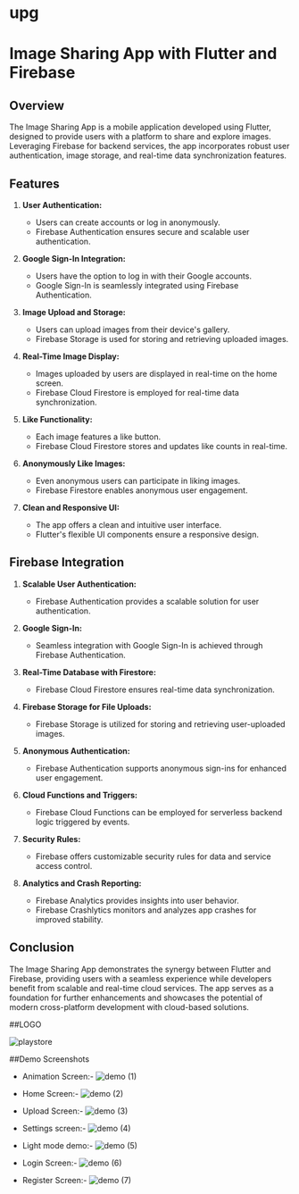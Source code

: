 # upg

# Image Sharing App with Flutter and Firebase

## Overview

The Image Sharing App is a mobile application developed using Flutter, designed to provide users with a platform to share and explore images. Leveraging Firebase for backend services, the app incorporates robust user authentication, image storage, and real-time data synchronization features.

## Features

1. **User Authentication:**
   - Users can create accounts or log in anonymously.
   - Firebase Authentication ensures secure and scalable user authentication.

2. **Google Sign-In Integration:**
   - Users have the option to log in with their Google accounts.
   - Google Sign-In is seamlessly integrated using Firebase Authentication.

3. **Image Upload and Storage:**
   - Users can upload images from their device's gallery.
   - Firebase Storage is used for storing and retrieving uploaded images.

4. **Real-Time Image Display:**
   - Images uploaded by users are displayed in real-time on the home screen.
   - Firebase Cloud Firestore is employed for real-time data synchronization.

5. **Like Functionality:**
   - Each image features a like button.
   - Firebase Cloud Firestore stores and updates like counts in real-time.

6. **Anonymously Like Images:**
   - Even anonymous users can participate in liking images.
   - Firebase Firestore enables anonymous user engagement.

7. **Clean and Responsive UI:**
   - The app offers a clean and intuitive user interface.
   - Flutter's flexible UI components ensure a responsive design.

## Firebase Integration

1. **Scalable User Authentication:**
   - Firebase Authentication provides a scalable solution for user authentication.

2. **Google Sign-In:**
   - Seamless integration with Google Sign-In is achieved through Firebase Authentication.

3. **Real-Time Database with Firestore:**
   - Firebase Cloud Firestore ensures real-time data synchronization.

4. **Firebase Storage for File Uploads:**
   - Firebase Storage is utilized for storing and retrieving user-uploaded images.

5. **Anonymous Authentication:**
   - Firebase Authentication supports anonymous sign-ins for enhanced user engagement.

6. **Cloud Functions and Triggers:**
   - Firebase Cloud Functions can be employed for serverless backend logic triggered by events.

7. **Security Rules:**
   - Firebase offers customizable security rules for data and service access control.

8. **Analytics and Crash Reporting:**
   - Firebase Analytics provides insights into user behavior.
   - Firebase Crashlytics monitors and analyzes app crashes for improved stability.

## Conclusion

The Image Sharing App demonstrates the synergy between Flutter and Firebase, providing users with a seamless experience while developers benefit from scalable and real-time cloud services. The app serves as a foundation for further enhancements and showcases the potential of modern cross-platform development with cloud-based solutions.

 ##LOGO

![playstore](https://github.com/Nagarasu0408/UPG/assets/88180695/e9289510-d32f-4f43-ad1b-2fb7b3b8022e)


##Demo Screenshots

- Animation Screen:-
![demo (1)](https://github.com/Nagarasu0408/UPG/assets/88180695/bc84113c-516c-4b6e-b2c8-2e050f3231a2)

- Home Screen:-
![demo (2)](https://github.com/Nagarasu0408/UPG/assets/88180695/3d834f15-e2f1-4ea7-baa2-5d4737ee96c2)

- Upload Screen:-
![demo (3)](https://github.com/Nagarasu0408/UPG/assets/88180695/928b1e59-95c7-4039-8b3f-417cf21246ca)

- Settings screen:-
![demo (4)](https://github.com/Nagarasu0408/UPG/assets/88180695/c586dfa8-c199-441d-a89f-c288fc39f6b1)

- Light mode demo:-
![demo (5)](https://github.com/Nagarasu0408/UPG/assets/88180695/3c73cf69-7434-478a-83cc-2bc5d3d00557)

- Login Screen:-
![demo (6)](https://github.com/Nagarasu0408/UPG/assets/88180695/fdde3dc6-960c-4cf2-9190-85c953917656)

- Register Screen:-
![demo (7)](https://github.com/Nagarasu0408/UPG/assets/88180695/0895190c-33dc-4855-a581-bf783686505b)




